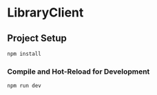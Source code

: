 # LibraryClient

## Project Setup

```sh
npm install
```

### Compile and Hot-Reload for Development

```sh
npm run dev
```

